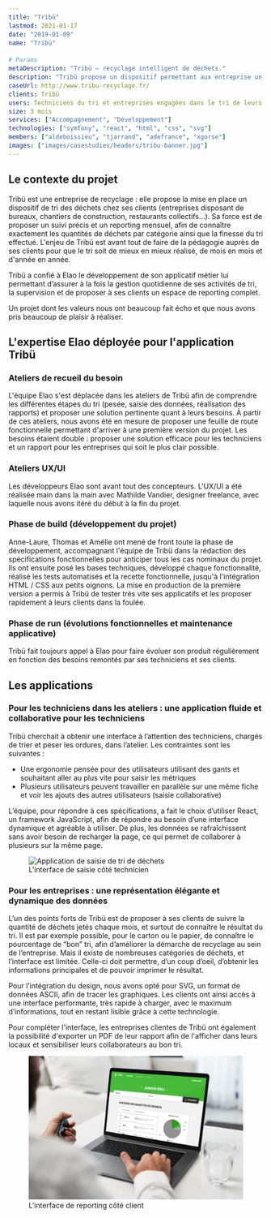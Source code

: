 ```yaml
---
title: "Tribü"
lastmod: 2021-01-17
date: "2019-01-09"
name: "Tribü"

# Params
metaDescription: "Tribü — recyclage intelligent de déchets."
description: "Tribü propose un dispositif permettant aux entreprise un recyclage intelligent de leurs déchets."
caseUrl: http://www.tribu-recyclage.fr/
clients: Tribü
users: Techniciens du tri et entreprises engagées dans le tri de leurs déchets
size: 3 mois
services: ["Accompagnement", "Développement"]
technologies: ["symfony", "react", "html", "css", "svg"]
members: ["aldeboissieu", "tjarrand", "adefrance", "xgorse"]
images: ["images/casestudies/headers/tribu-banner.jpg"]
---
```


## Le contexte du projet

Tribü est une entreprise de recyclage : elle propose la mise en place un dispositif de tri des déchets chez ses clients (entreprises disposant de bureaux, chantiers de construction, restaurants collectifs…). Sa force est de proposer un suivi précis et un reporting mensuel, afin de connaître exactement les quantités de déchets par catégorie ainsi que la finesse du tri effectué. L'enjeu de Tribü est avant tout de faire de la pédagogie auprès de ses clients pour que le tri soit de mieux en mieux réalisé, de mois en mois et d'année en année.

Tribü a confié à Elao le développement de son applicatif métier lui permettant d’assurer à la fois la gestion quotidienne de ses activités de tri, la supervision et de proposer à ses clients un espace de reporting complet. 

Un projet dont les valeurs nous ont beaucoup fait écho et que nous avons pris beaucoup de plaisir à réaliser. 

## L'expertise Elao déployée pour l'application Tribü

### Ateliers de recueil du besoin
L'équipe Elao s'est déplacée dans les ateliers de Tribü afin de comprendre les différentes étapes du tri (pesée, saisie des données, réalisation des rapports) et proposer une solution pertinente quant à leurs besoins. 
À partir de ces ateliers, nous avons été en mesure de proposer une feuille de route fonctionnelle permettant d'arriver à une première version du projet. 
Les besoins étaient double : proposer une solution efficace pour les techniciens et un rapport pour les entreprises qui soit le plus clair possible.

### Ateliers UX/UI
Les développeurs Elao sont avant tout des concepteurs. L'UX/UI a été réalisée main dans la main avec Mathilde Vandier, designer freelance, avec laquelle nous avons itéré du début à la fin du projet. 

### Phase de build (développement du projet) 
Anne-Laure, Thomas et Amélie ont mené de front toute la phase de développement, accompagnant l'équipe de Tribü dans la rédaction des spécifications fonctionnelles pour anticiper tous les cas nominaux du projet. Ils ont ensuite posé les bases techniques, développé chaque fonctionnalité, réalisé les tests automatisés et la recette fonctionnelle, jusqu'à l'intégration HTML / CSS aux petits oignons. La mise en production de la première version a permis à Tribü de tester très vite ses applicatifs et les proposer rapidement à leurs clients dans la foulée.

### Phase de run (évolutions fonctionnelles et maintenance applicative)
Tribü fait toujours appel à Elao pour faire évoluer son produit régulièrement en fonction des besoins remontés par ses techniciens et ses clients.  


## Les applications

### Pour les techniciens dans les ateliers : une application fluide et collaborative pour les techniciens

Tribü cherchait à obtenir une interface à l’attention des techniciens, chargés de trier et peser les ordures, dans l’atelier. 
Les contraintes sont les suivantes :

* Une ergonomie pensée pour des utilisateurs utilisant des gants et souhaitant aller au plus vite pour saisir les métriques
* Plusieurs utilisateurs peuvent travailler en parallèle sur une même fiche et voir les ajouts des autres utilisateurs (saisie collaborative)

L’équipe, pour répondre à ces spécifications, a fait le choix d’utiliser React, un framework JavaScript, afin de répondre au besoin d’une interface dynamique et agréable à utiliser. De plus, les données se rafraîchissent sans avoir besoin de recharger la page, ce qui permet de collaborer à plusieurs sur la même page.

<figure>
    <img src="images/casestudies/tribu-saisie.png" alt="Application de saisie de tri de déchets">
    <figcaption>
      <span class="figure__legend">L'interface de saisie côté technicien</span>
    </figcaption>
</figure>

### Pour les entreprises : une représentation élégante et dynamique des données

L’un des points forts de Tribü est de proposer à ses clients de suivre la quantité de déchets jetés chaque mois, et surtout de connaître le résultat du tri. Il est par exemple possible, pour le carton ou le papier, de connaître le pourcentage de “bon” tri, afin d’améliorer la démarche de recyclage au sein de l’entreprise. Mais il existe de nombreuses catégories de déchets, et l’interface est limitée. Celle-ci doit permettre, d’un coup d’oeil, d’obtenir les informations principales et de pouvoir imprimer le résultat.

Pour  l’intégration du design, nous avons opté pour SVG, un format de données ASCII, afin de tracer les graphiques. Les clients ont ainsi accès à une interface performante, très rapide à charger, avec le maximum d’informations, tout en restant lisible grâce à cette technologie.

Pour compléter l'interface, les entreprises clientes de Tribü ont également la possibilité d'exporter un PDF de leur rapport afin de l'afficher dans leurs locaux et sensibiliser leurs collaborateurs au bon tri. 

<figure>
    <img src="images/casestudies/tribu-reporting.png" alt="Rapport de tri de déchets">
    <figcaption>
      <span class="figure__legend">L'interface de reporting côté client</span>
    </figcaption>
</figure>
